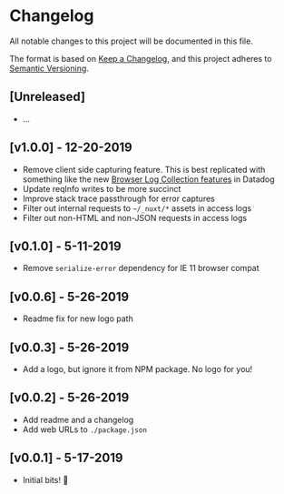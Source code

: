 # Changelog

All notable changes to this project will be documented in this file.

The format is based on [Keep a Changelog](https://keepachangelog.com/en/1.0.0/),
and this project adheres to [Semantic Versioning](https://semver.org/spec/v2.0.0.html).

## [Unreleased]

- ...

## [v1.0.0] - 12-20-2019

- Remove client side capturing feature. This is best replicated with something like the new [Browser Log Collection features](https://docs.datadoghq.com/logs/log_collection/javascript/?tab=us) in Datadog
- Update reqInfo writes to be more succinct
- Improve stack trace passthrough for error captures
- Filter out internal requests to `~/_nuxt/*` assets in access logs
- Filter out non-HTML and non-JSON requests in access logs

## [v0.1.0] - 5-11-2019

- Remove `serialize-error` dependency for IE 11 browser compat

## [v0.0.6] - 5-26-2019

- Readme fix for new logo path

## [v0.0.3] - 5-26-2019

- Add a logo, but ignore it from NPM package. No logo for you!

## [v0.0.2] - 5-26-2019

- Add readme and a changelog
- Add web URLs to `./package.json`

## [v0.0.1] - 5-17-2019

- Initial bits! 🎉
